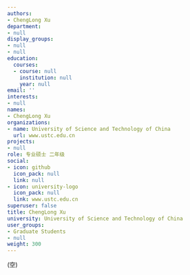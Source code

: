 ```yaml
---
authors:
- ChengLong Xu
department:
- null
display_groups:
- null
- null
education:
  courses:
  - course: null
    institution: null
    year: null
email: ''
interests:
- null
names:
- ChengLong Xu
organizations:
- name: University of Science and Technology of China
  url: www.ustc.edu.cn
projects:
- null
role: 专业硕士 二年级
social:
- icon: github
  icon_pack: null
  link: null
- icon: university-logo
  icon_pack: null
  link: www.ustc.edu.cn
superuser: false
title: ChengLong Xu
university: University of Science and Technology of China
user_groups:
- Graduate Students
- null
weight: 300
---
```


(空)

